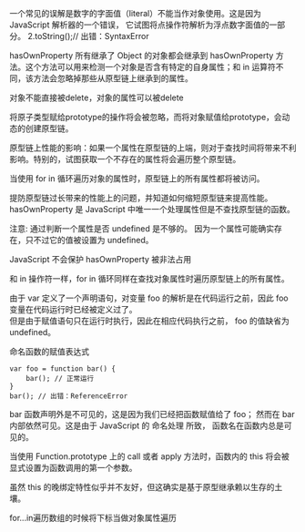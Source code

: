 一个常见的误解是数字的字面值（literal）不能当作对象使用。这是因为 JavaScript 解析器的一个错误， 它试图将点操作符解析为浮点数字面值的一部分。
2.toString();// 出错：SyntaxError  

hasOwnProperty 所有继承了 Object 的对象都会继承到 hasOwnProperty 方法。这个方法可以用来检测一个对象是否含有特定的自身属性；和 in 运算符不同，该方法会忽略掉那些从原型链上继承到的属性。  

对象不能直接被delete，对象的属性可以被delete  

将原子类型赋给prototype的操作将会被忽略，而将对象赋值给prototype，会动态的创建原型链。  

原型链上性能的影响：如果一个属性在原型链的上端，则对于查找时间将带来不利影响。特别的，试图获取一个不存在的属性将会遍历整个原型链。  

当使用 for in 循环遍历对象的属性时，原型链上的所有属性都将被访问。

提防原型链过长带来的性能上的问题，并知道如何缩短原型链来提高性能。hasOwnProperty 是 JavaScript 中唯一一个处理属性但是不查找原型链的函数。  

注意: 通过判断一个属性是否 undefined 是不够的。 因为一个属性可能确实存在，只不过它的值被设置为 undefined。  

JavaScript 不会保护 hasOwnProperty 被非法占用  

和 in 操作符一样，for in 循环同样在查找对象属性时遍历原型链上的所有属性。  

由于 var 定义了一个声明语句，对变量 foo 的解析是在代码运行之前，因此 foo 变量在代码运行时已经被定义过了。  
但是由于赋值语句只在运行时执行，因此在相应代码执行之前， foo 的值缺省为 undefined。  

命名函数的赋值表达式  
```
var foo = function bar() {
    bar(); // 正常运行
}
bar(); // 出错：ReferenceError
```
bar 函数声明外是不可见的，这是因为我们已经把函数赋值给了 foo； 然而在 bar 内部依然可见。这是由于 JavaScript 的 命名处理 所致， 函数名在函数内总是可见的。  

当使用 Function.prototype 上的 call 或者 apply 方法时，函数内的 this 将会被 显式设置为函数调用的第一个参数。  

虽然 this 的晚绑定特性似乎并不友好，但这确实是基于原型继承赖以生存的土壤。  

for...in遍历数组的时候将下标当做对象属性遍历



